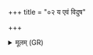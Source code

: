 +++
title = "०२ य एवं विदुष"

+++
<details><summary>मूलम् (GR)</summary>

य एवं विदुष उपद्रष्टा भवत्य् उपद्रष्टा प्राणं रुणद्धि ।  
न च प्राणं रुणद्ध्य् अथ सर्वस्वं जीयते ॥ +++(Bhatt. aca)+++
</details>